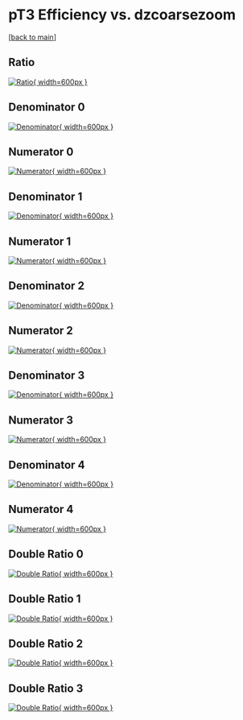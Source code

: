# pT3 Efficiency vs. dzcoarsezoom

[[back to main](./)]



## Ratio

[![Ratio](../mtv/var/pT3_vtr_0_-1_eff_dzcoarsezoom.png){ width=600px }](../mtv/var/pT3_vtr_0_-1_eff_dzcoarsezoom.pdf)

## Denominator 0

[![Denominator](../mtv/den/pT3_vtr_0_-1_eff_dzcoarsezoom_den0.png){ width=600px }](../mtv/den/pT3_vtr_0_-1_eff_dzcoarsezoom_den0.pdf)

## Numerator 0

[![Numerator](../mtv/num/pT3_vtr_0_-1_eff_dzcoarsezoom_num0.png){ width=600px }](../mtv/num/pT3_vtr_0_-1_eff_dzcoarsezoom_num0.pdf)

## Denominator 1

[![Denominator](../mtv/den/pT3_vtr_0_-1_eff_dzcoarsezoom_den1.png){ width=600px }](../mtv/den/pT3_vtr_0_-1_eff_dzcoarsezoom_den1.pdf)

## Numerator 1

[![Numerator](../mtv/num/pT3_vtr_0_-1_eff_dzcoarsezoom_num1.png){ width=600px }](../mtv/num/pT3_vtr_0_-1_eff_dzcoarsezoom_num1.pdf)

## Denominator 2

[![Denominator](../mtv/den/pT3_vtr_0_-1_eff_dzcoarsezoom_den2.png){ width=600px }](../mtv/den/pT3_vtr_0_-1_eff_dzcoarsezoom_den2.pdf)

## Numerator 2

[![Numerator](../mtv/num/pT3_vtr_0_-1_eff_dzcoarsezoom_num2.png){ width=600px }](../mtv/num/pT3_vtr_0_-1_eff_dzcoarsezoom_num2.pdf)

## Denominator 3

[![Denominator](../mtv/den/pT3_vtr_0_-1_eff_dzcoarsezoom_den3.png){ width=600px }](../mtv/den/pT3_vtr_0_-1_eff_dzcoarsezoom_den3.pdf)

## Numerator 3

[![Numerator](../mtv/num/pT3_vtr_0_-1_eff_dzcoarsezoom_num3.png){ width=600px }](../mtv/num/pT3_vtr_0_-1_eff_dzcoarsezoom_num3.pdf)

## Denominator 4

[![Denominator](../mtv/den/pT3_vtr_0_-1_eff_dzcoarsezoom_den4.png){ width=600px }](../mtv/den/pT3_vtr_0_-1_eff_dzcoarsezoom_den4.pdf)

## Numerator 4

[![Numerator](../mtv/num/pT3_vtr_0_-1_eff_dzcoarsezoom_num4.png){ width=600px }](../mtv/num/pT3_vtr_0_-1_eff_dzcoarsezoom_num4.pdf)

## Double Ratio 0

[![Double Ratio](../mtv/ratio/pT3_vtr_0_-1_eff_dzcoarsezoom_ratio0.png){ width=600px }](../mtv/ratio/pT3_vtr_0_-1_eff_dzcoarsezoom_ratio0.pdf)

## Double Ratio 1

[![Double Ratio](../mtv/ratio/pT3_vtr_0_-1_eff_dzcoarsezoom_ratio1.png){ width=600px }](../mtv/ratio/pT3_vtr_0_-1_eff_dzcoarsezoom_ratio1.pdf)

## Double Ratio 2

[![Double Ratio](../mtv/ratio/pT3_vtr_0_-1_eff_dzcoarsezoom_ratio2.png){ width=600px }](../mtv/ratio/pT3_vtr_0_-1_eff_dzcoarsezoom_ratio2.pdf)

## Double Ratio 3

[![Double Ratio](../mtv/ratio/pT3_vtr_0_-1_eff_dzcoarsezoom_ratio3.png){ width=600px }](../mtv/ratio/pT3_vtr_0_-1_eff_dzcoarsezoom_ratio3.pdf)

